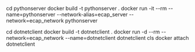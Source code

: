 cd pythonserver
docker build -t pythonserver .
docker run -it --rm --name=pythonserver --network-alias=ecap_server --network=ecap_network pythonserver


cd dotnetclient
docker build -t dotnetclient .
docker run -d --rm --network=ecap_network --name=dotnetclient dotnetclient
cls
docker attach dotnetclient